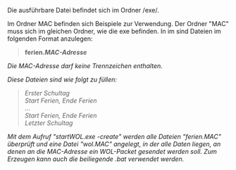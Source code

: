 Die ausführbare Datei befindet sich im Ordner /exe/.

Im Ordner MAC befinden sich Beispiele zur Verwendung.
Der Ordner "MAC" muss sich im gleichen Ordner, wie die exe befinden. In im sind Dateien im folgenden Format anzulegen:
<blockquote><b>ferien.<i>MAC-Adresse<i></b></blockquote>
Die MAC-Adresse darf keine Trennzeichen enthalten.

Diese Dateien sind wie folgt zu füllen:

<blockquote>
Erster Schultag<br>
<i>Start Ferien</i>, <i>Ende Ferien</i><br>
...<br>
<i>Start Ferien</i>, <i>Ende Ferien</i><br>
Letzter Schultag<br>
</blockquote>

Mit dem Aufruf "startWOL.exe -create" werden alle Dateien "ferien.<i>MAC</i>" überprüft und eine Datei "wol.<i>MAC</i>" angelegt, in der alle Daten liegen, an denen an die MAC-Adresse ein WOL-Packet gesendet werden soll.
Zum Erzeugen kann auch die beiliegende .bat verwendet werden.
